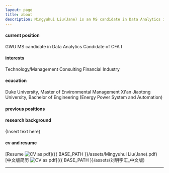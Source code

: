 ```yaml
---
layout: page
title: about
description: Mingyuhui Liu(Jane) is an MS candidate in Data Analytics in GWU, who is also holding a Master's Degree in Environmental Management from Duke University, and a Bachelor's degree in Mechanical Engineering from Xi'an Jiaotong University, Xi'an, China.
---
```


#### <a name="currentposition"></a>current position
GWU MS candidate in Data Analytics
Candidate of CFA I

#### <a name="Interests"></a>interests
Technology/Management Consulting
Financial Industry

#### <a name="education"></a>ecucation
Duke University, Master of Environmental Management
Xi'an Jiaotong University, Bachelor of Engineering (Energy Power System and Automation)

#### <a name="previousposition"></a>previous positions



#### <a name="researchbackground"></a>research background
{Insert text here}



#### <a name="cvandresume"></a>cv and resume
[Resume ![CV as pdf](icons16/pdf-icon.png)]({{ BASE_PATH }}/assets/Mingyuhui Liu(Jane).pdf)
[中文版简历 ![CV as pdf](icons16/pdf-icon.png)]({{ BASE_PATH }}/assets/刘明宇汇_中文版)

---



